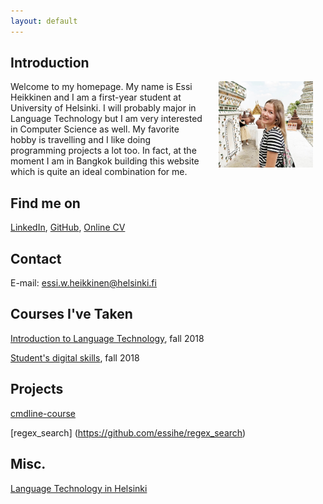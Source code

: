```yaml
---
layout: default
---
```


## Introduction

<img src="assets/images/me2.jpg" alt="Photo" hspace="20" width="30%" align="right"/> Welcome 
to 
my homepage. My name is Essi Heikkinen and I am a first-year student at University of Helsinki. I 
will probably major in Language Technology but I am very interested in Computer Science as well. 
My favorite hobby is travelling and I like doing programming projects a lot too. In fact, at 
the moment I am in Bangkok building this website which is quite an ideal combination for me.

## Find me on

[LinkedIn](https://www.linkedin.com/in/essiheikkinen), [GitHub](https://github.com/essihe), 
[Online 
CV](https://www.overleaf.com/read/zmnscdpjytcs)

## Contact

E-mail: essi.w.heikkinen@helsinki.fi 

## Courses I've Taken

[Introduction to Language Technology](https://courses.helsinki.fi/en/kik-405/124787882), fall 
2018

[Student's digital skills](https://courses.helsinki.fi/fi/digi-000a/126214383), fall 2018

## Projects
[cmdline-course](https://github.com/essihe/cmdline-course)

[regex_search] (https://github.com/essihe/regex_search)

## Misc. 
[Language Technology in Helsinki](https://blogs.helsinki.fi/language-technology/?lang=fi)


